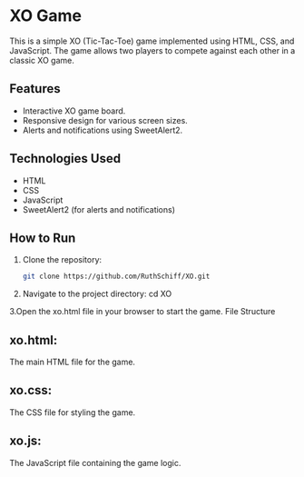 # XO Game

This is a simple XO (Tic-Tac-Toe) game implemented using HTML, CSS, and JavaScript. The game allows two players to compete against each other in a classic XO game.

## Features
- Interactive XO game board.
- Responsive design for various screen sizes.
- Alerts and notifications using SweetAlert2.

## Technologies Used
- HTML
- CSS
- JavaScript
- SweetAlert2 (for alerts and notifications)

## How to Run
1. Clone the repository:
   ```bash
   git clone https://github.com/RuthSchiff/XO.git
2. Navigate to the project directory:
  cd XO

  3.Open the xo.html file in your browser to start the game.
File Structure

## xo.html:
The main HTML file for the game.
## xo.css:
The CSS file for styling the game.
## xo.js:
The JavaScript file containing the game logic.
